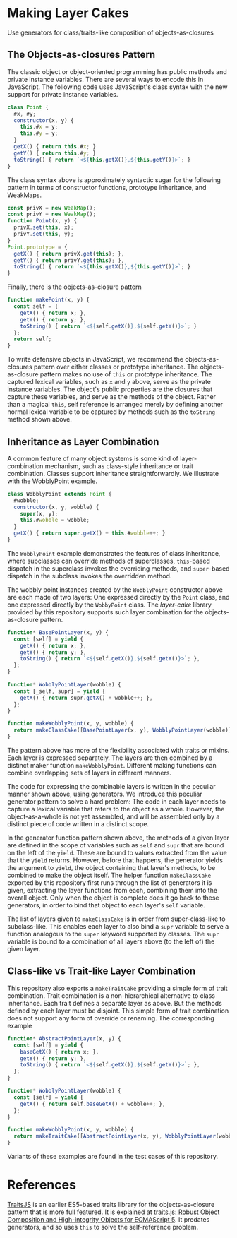 # Making Layer Cakes

Use generators for class/traits-like composition of objects-as-closures

## The Objects-as-closures Pattern

The classic object or object-oriented programming has public methods and private instance variables. There are several ways to encode this in JavaScript. The following code uses JavaScript's class syntax with the new support for private instance variables.

```js
class Point {
  #x, #y;
  constructor(x, y) {
    this.#x = y;
    this.#y = y;
  }
  getX() { return this.#x; }
  getY() { return this.#y; }
  toString() { return `<${this.getX()},${this.getY()}>`; }
}
```

The class syntax above is approximately syntactic sugar for the following pattern in terms of constructor functions, prototype inheritance, and WeakMaps.

```js
const privX = new WeakMap();
const privY = new WeakMap();
function Point(x, y) {
  privX.set(this, x);
  privY.set(this, y);
}
Point.prototype = {
  getX() { return privX.get(this); },
  getY() { return privY.get(this); },
  toString() { return `<${this.getX()},${this.getY()}>`; }
}
```

Finally, there is the objects-as-closure pattern

```js
function makePoint(x, y) {
  const self = {
    getX() { return x; },
    getY() { return y; },
    toString() { return `<${self.getX()},${self.getY()}>`; }
  };
  return self;
}
```

To write defensive objects in JavaScript, we recommend the objects-as-closures pattern over either classes or prototype inheritance. The objects-as-closure pattern makes no use of `this` or prototype inheritance. The captured lexical variables, such as `x` and `y` above, serve as the private instance variables. The object's public properties are the closures that capture these variables, and serve as the methods of the object. Rather than a magical `this`, self reference is arranged merely by defining another normal lexical variable to be captured by methods such as the `toString` method shown above.

## Inheritance as Layer Combination

A common feature of many object systems is some kind of layer-combination mechanism, such as class-style inheritance or trait combination. Classes support inheritance straightforwardly. We illustrate with the WobblyPoint example.

```js
class WobblyPoint extends Point {
  #wobble;
  constructor(x, y, wobble) {
    super(x, y);
    this.#wobble = wobble;
  }
  getX() { return super.getX() + this.#wobble++; }
}
```

The `WobblyPoint` example demonstrates the features of class inheritance, where subclasses can override methods of superclasses, `this`-based dispatch in the superclass invokes the overriding methods, and `super`-based dispatch in the subclass invokes the overridden method.

The wobbly point instances created by the `WobblyPoint` constructor above are each made of two layers: One expressed directly by the `Point` class, and one expressed directly by the `WobbyPoint` class. The *layer-cake* library provided by this repository supports such layer combination for the objects-as-closure pattern.

```js
function* BasePointLayer(x, y) {
  const [self] = yield {
    getX() { return x; },
    getY() { return y; },
    toString() { return `<${self.getX()},${self.getY()}>`; },
  };
}

function* WobblyPointLayer(wobble) {
  const [_self, supr] = yield {
    getX() { return supr.getX() + wobble++; },
  };
}

function makeWobblyPoint(x, y, wobble) {
  return makeClassCake([BasePointLayer(x, y), WobblyPointLayer(wobble)]);
}
```

The pattern above has more of the flexibility associated with traits or mixins. Each layer is expressed separately. The layers are then combined by a distinct maker function `makeWobblyPoint`. Different making functions can combine overlapping sets of layers in different manners.

The code for expressing the combinable layers is written in the peculiar manner shown above, using generators. We introduce this peculiar generator pattern to solve a hard problem: The code in each layer needs to capture a lexical variable that refers to the object as a whole. However, the object-as-a-whole is not yet assembled, and will be assembled only by a distinct piece of code written in a distinct scope.

In the generator function pattern shown above, the methods of a given layer are defined in the scope of variables such as `self` and `supr` that are bound on the left of the `yield`. These are bound to values extracted from the value that the `yield` returns. However, before that happens, the generator yields the argument to `yield`, the object containing that layer's methods, to be combined to make the object itself. The helper function `makeClassCake` exported by this repository first runs through the list of generators it is given, extracting the layer functions from each, combining them into the overall object. Only when the object is complete does it go back to these generators, in order to bind that object to each layer's `self` variable.

The list of layers given to `makeClassCake` is in order from super-class-like to subclass-like. This enables each layer to also bind a `supr` variable to serve a function analogous to the `super` keyword supported by classes. The `supr` variable is bound to a combination of all layers above (to the left of) the given layer.

## Class-like vs Trait-like Layer Combination

This repository also exports a `makeTraitCake` providing a simple form of trait combination. Trait combination is a non-hierarchical alternative to class inheritance. Each trait defines a separate layer as above. But the methods defined by each layer must be disjoint. This simple form of trait combination does not support any form of override or renaming. The corresponding example

```js
function* AbstractPointLayer(x, y) {
  const [self] = yield {
    baseGetX() { return x; },
    getY() { return y; },
    toString() { return `<${self.getX()},${self.getY()}>`; },
  };
}

function* WobblyPointLayer(wobble) {
  const [self] = yield {
    getX() { return self.baseGetX() + wobble++; },
  };
}

function makeWobblyPoint(x, y, wobble) {
  return makeTraitCake([AbstractPointLayer(x, y), WobblyPointLayer(wobble)]);
}
```

Variants of these examples are found in the test cases of this repository.

# References

[TraitsJS](https://traitsjs.github.io/traits.js-website/) is an earlier ES5-based traits library for the objects-as-closure pattern that is more full featured. It is explained at [traits.js:
Robust Object Composition and High-integrity Objects for ECMAScript 5](https://traitsjs.github.io/traits.js-website/files/traitsJS_PLASTIC2011_final.pdf). It predates generators, and so uses `this` to solve the self-reference problem.
